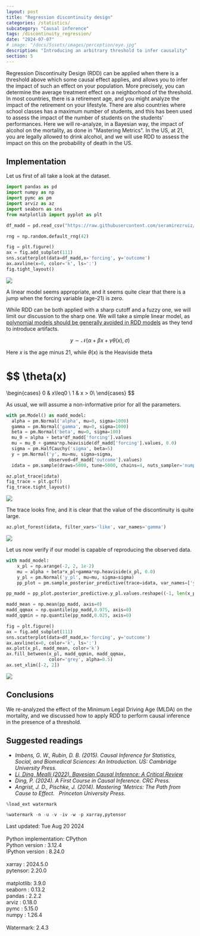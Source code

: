 ```yaml
---
layout: post
title: "Regression discontinuity design"
categories: /statistics/
subcategory: "Causal inference"
tags: /discontinuity_regression/
date: "2024-07-07"
# image: "/docs/5ssets/images/perception/eye.jpg"
description: "Introducing an arbitrary threshold to infer causality"
section: 5
---
```


Regression Discontinuity Design (RDD) can be applied when there is a threshold
above which some causal effect applies, and allows you to infer the impact of such an effect
on your population.
More precisely, you can determine the average treatment effect
on a neighborhood of the threshold.
In most countries, there is a retirement age, and you might analyze the impact of the
retirement on your lifestyle.
There are also countries where school classes has a maximum number of students,
and this has been used to assess the impact of the number of students on the students' performances.
Here we will re-analyze, in a Bayesian way, the impact of alcohol on the mortality, as done in "Mastering Metrics".
In the US, at 21, you are legally allowed to drink alcohol,
and we will use RDD to assess the impact on this on the probability of death in the US.

## Implementation

Let us first of all take a look at the dataset.

```python
import pandas as pd
import numpy as np
import pymc as pm
import arviz as az
import seaborn as sns
from matplotlib import pyplot as plt

df_madd = pd.read_csv("https://raw.githubusercontent.com/seramirezruiz/stats-ii-lab/master/Session%206/data/mlda.csv")

rng = np.random.default_rng(42)

fig = plt.figure()
ax = fig.add_subplot(111)
sns.scatterplot(data=df_madd,x='forcing', y='outcome')
ax.axvline(x=0, color='k', ls=':')
fig.tight_layout()
```

![](/docs/assets/images/statistics/rdd/data.webp)

A linear model seems appropriate, and it seems quite clear that there is a jump when
the forcing variable (age-21) is zero.

While RDD can be both applied with a sharp cutoff and a fuzzy one, we will
limit our discussion to the sharp one.
We will take a simple linear model, as [polynomial models should be generally avoided in RDD models](https://stat.columbia.edu/~gelman/research/published/2018_gelman_jbes.pdf)
as they tend to introduce artifacts.

$$
y \sim \mathcal{N}( \alpha + \beta x + \gamma \theta(x), \sigma)
$$

Here $x$ is the age minus 21, while $\theta(x)$ is the Heaviside theta

$$
\theta(x)
=
\begin{cases}
0 & x\leq0 \\
1 & x > 0\\
\end{cases}
$$

As usual, we will assume a non-informative prior for all the parameters.

```python
with pm.Model() as madd_model:
  alpha = pm.Normal('alpha', mu=0, sigma=1000)
  gamma = pm.Normal('gamma', mu=0, sigma=1000)
  beta = pm.Normal('beta', mu=0, sigma=100)
  mu_0 = alpha + beta*df_madd['forcing'].values
  mu = mu_0 + gamma*np.heaviside(df_madd['forcing'].values, 0.0)
  sigma = pm.HalfCauchy('sigma', beta=5)
  y = pm.Normal('y', mu=mu, sigma=sigma, 
                observed=df_madd['outcome'].values)
  idata = pm.sample(draws=5000, tune=5000, chains=4, nuts_sampler='numpyro', random_seed=rng)

az.plot_trace(idata)
fig_trace = plt.gcf()
fig_trace.tight_layout()
```

![](/docs/assets/images/statistics/rdd/trace.webp)

The trace looks fine, and it is clear that the value of the discontinuity is quite large.

```python
az.plot_forest(idata, filter_vars='like', var_names='gamma')
```
![](/docs/assets/images/statistics/rdd/effect.webp)

Let us now verify if our model is capable of reproducing the observed data.

```python
with madd_model:
    x_pl = np.arange(-2, 2, 1e-2)
    mu = alpha + beta*x_pl+gamma*np.heaviside(x_pl, 0.0)
    y_pl = pm.Normal('y_pl', mu=mu, sigma=sigma)
    pp_plot = pm.sample_posterior_predictive(trace=idata, var_names=['y_pl'], random_seed=rng)

pp_madd = pp_plot.posterior_predictive.y_pl.values.reshape((-1, len(x_pl)))

madd_mean = np.mean(pp_madd, axis=0)
madd_qqmax = np.quantile(pp_madd,0.975, axis=0)
madd_qqmin = np.quantile(pp_madd,0.025, axis=0)

fig = plt.figure()
ax = fig.add_subplot(111)
sns.scatterplot(data=df_madd,x='forcing', y='outcome')
ax.axvline(x=0, color='k', ls=':')
ax.plot(x_pl, madd_mean, color='k')
ax.fill_between(x_pl, madd_qqmin, madd_qqmax,
                color='grey', alpha=0.5)
ax.set_xlim([-2, 2])
```

![](/docs/assets/images/statistics/rdd/posterior_predictive.webp)

## Conclusions
We re-analyzed the effect of the Minimum Legal Driving Age (MLDA)
on the mortality, and we discussed how to apply RDD to perform causal inference
in the presence of a threshold.


## Suggested readings

- <cite>Imbens, G. W., Rubin, D. B. (2015). Causal Inference for Statistics, Social, and Biomedical Sciences: An Introduction. US: Cambridge University Press.<cite>
- <cite><a href='https://arxiv.org/pdf/2206.15460.pdf'>Li, Ding, Mealli (2022). Bayesian Causal Inference: A Critical Review</a></cite>
- <cite>Ding, P. (2024). A First Course in Causal Inference. CRC Press.</cite>
- <cite>Angrist, J. D., Pischke, J. (2014). Mastering 'Metrics: The Path from Cause to Effect.   Princeton University Press.</cite>

```python
%load_ext watermark
```


```python
%watermark -n -u -v -iv -w -p xarray,pytensor
```

<div class="code">
Last updated: Tue Aug 20 2024
<br>

<br>
Python implementation: CPython
<br>
Python version       : 3.12.4
<br>
IPython version      : 8.24.0
<br>

<br>
xarray  : 2024.5.0
<br>
pytensor: 2.20.0
<br>

<br>
matplotlib: 3.9.0
<br>
seaborn   : 0.13.2
<br>
pandas    : 2.2.2
<br>
arviz     : 0.18.0
<br>
pymc      : 5.15.0
<br>
numpy     : 1.26.4
<br>

<br>
Watermark: 2.4.3
<br>
</div>